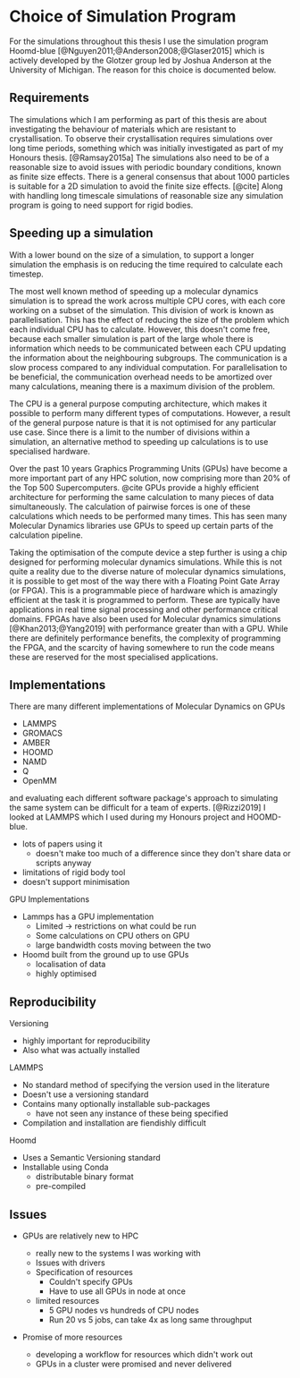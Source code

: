 # Choice of Simulation Program

For the simulations throughout this thesis
I use the simulation program Hoomd-blue [@Nguyen2011;@Anderson2008;@Glaser2015]
which is actively developed by the Glotzer group
led by Joshua Anderson at the University of Michigan.
The reason for this choice is documented below.

## Requirements

The simulations which I am performing as part of this thesis
are about investigating the behaviour of materials
which are resistant to crystallisation.
To observe their crystallisation requires simulations
over long time periods,
something which was initially investigated
as part of my Honours thesis. [@Ramsay2015a]
The simulations also need to be of a reasonable size
to avoid issues with periodic boundary conditions,
known as finite size effects.
There is a general consensus that about 1000 particles
is suitable for a 2D simulation to avoid the
finite size effects. [@cite]
Along with handling long timescale simulations of reasonable size
any simulation program is going to need
support for rigid bodies.

## Speeding up a simulation

With a lower bound on the size of a simulation,
to support a longer simulation
the emphasis is on reducing the time required
to calculate each timestep.

The most well known method of speeding up
a molecular dynamics simulation
is to spread the work across multiple CPU cores,
with each core working on a subset of the simulation.
This division of work is known as parallelisation.
This has the effect of reducing the size of the problem
which each individual CPU has to calculate.
However, this doesn't come free,
because each smaller simulation is part of the large whole
there is information which needs to be communicated between each CPU
updating the information about the neighbouring subgroups.
The communication is a slow process compared to any individual computation.
For parallelisation to be beneficial,
the communication overhead needs to be amortized over many calculations,
meaning there is a maximum division of the problem.

The CPU is a general purpose computing architecture,
which makes it possible to perform
many different types of computations.
However, a result of the general purpose nature
is that it is not optimised for any particular use case.
Since there is a limit to
the number of divisions within a simulation,
an alternative method to speeding up calculations
is to use specialised hardware.

Over the past 10 years Graphics Programming Units (GPUs)
have become a more important part of any HPC solution,
now comprising more than 20% of the Top 500 Supercomputers. @cite
GPUs provide a highly efficient architecture
for performing the same calculation
to many pieces of data simultaneously.
The calculation of pairwise forces is one of these calculations
which needs to be performed many times.
This has seen many Molecular Dynamics libraries
use GPUs to speed up certain parts of the calculation pipeline.

Taking the optimisation of the compute device a step further
is using a chip designed for performing molecular dynamics simulations.
While this is not quite a reality
due to the diverse nature of molecular dynamics simulations,
it is possible to get most of the way there with a
Floating Point Gate Array (or FPGA).
This is a programmable piece of hardware
which is amazingly efficient at the task
it is programmed to perform.
These are typically have applications in
real time signal processing
and other performance critical domains.
FPGAs have also been used for Molecular dynamics simulations [@Khan2013;@Yang2019]
with performance greater than with a GPU.
While there are definitely performance benefits,
the complexity of programming the FPGA,
and the scarcity of having somewhere to run the code
means these are reserved for the most specialised applications.

## Implementations

There are many different implementations of Molecular Dynamics on GPUs

- LAMMPS
- GROMACS
- AMBER
- HOOMD
- NAMD
- Q
- OpenMM

and evaluating each different software package's approach
to simulating the same system can be difficult for a team of experts. [@Rizzi2019]
I looked at LAMMPS which I used during my Honours project and HOOMD-blue.

- lots of papers using it
    - doesn't make too much of a difference since they don't share data or scripts
      anyway
- limitations of rigid body tool
- doesn't support minimisation

GPU Implementations
- Lammps has a GPU implementation
    - Limited -> restrictions on what could be run
    - Some calculations on CPU others on GPU
    - large bandwidth costs moving between the two
- Hoomd built from the ground up to use GPUs
    - localisation of data
    - highly optimised

## Reproducibility

Versioning
- highly important for reproducibility
- Also what was actually installed

LAMMPS
- No standard method of specifying the version used in the literature
- Doesn't use a versioning standard
- Contains many optionally installable sub-packages
    - have not seen any instance of these being specified
- Compilation and installation are fiendishly difficult

Hoomd
- Uses a Semantic Versioning standard
- Installable using Conda
    - distributable binary format
    - pre-compiled

## Issues

- GPUs are relatively new to HPC
    - really new to the systems I was working with
    - Issues with drivers
    - Specification of resources
        - Couldn't specify GPUs
        - Have to use all GPUs in node at once
    - limited resources
        - 5 GPU nodes vs hundreds of CPU nodes
        - Run 20 vs 5 jobs, can take 4x as long same throughput

- Promise of more resources
    - developing a workflow for resources which didn't work out
    - GPUs in a cluster were promised and never delivered
